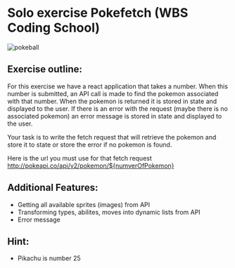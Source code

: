 # Solo exercise Pokefetch (WBS Coding School)

![pokeball](src/pokeball.png)

## Exercise outline:

For this exercise we have a react application that takes a number. When this number is submitted, an API call is made to find the pokemon associated with that number. When the pokemon is returned it is stored in state and displayed to the user. If there is an error with the request (maybe there is no associated pokemon) an error message is stored in state and displayed to the user.

Your task is to write the fetch request that will retrieve the pokemon and store it to state or store the error if no pokemon is found.

Here is the url you must use for that fetch request http://pokeapi.co/api/v2/pokemon/${numverOfPokemon}

## Additional Features:
- Getting all available sprites (images) from API 
- Transforming types, abilites, moves into dynamic lists from API 
- Error message

## Hint:
- Pikachu is number 25
